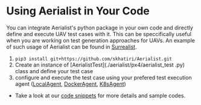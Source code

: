 # Using Aerialist in Your Code

You can integrate Aerialist's python package in your own code and directly define and execute UAV test cases with it.
This can be speccifically useful when you are working on test generation approaches for UAVs. An example of such usage of Aerialist can be found in [Surrealist](https://github.com/skhatiri/Surrealist).

1. `pip3 install git+https://github.com/skhatiri/Aerialist.git`
2. Create an instance of [AerialistTest](./aerialist/px4/aerialist_test .py) class and define your test case
3. configure and execute the test case using your prefered test execution agent ([LocalAgent](./aerialist/px4/local_agent.py), [DockerAgent](./aerialist/px4/docker_agent.py), [K8sAgent](./aerialist/px4/k8s_agent.py))

- Take a look at our [code snippets](./samples/snippets/) for more details and sample codes.
